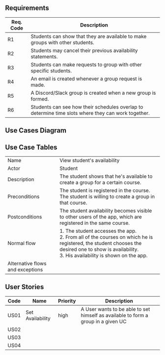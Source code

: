 ## Requirements

| Req. Code | Description                                                                                        |
|-----------|----------------------------------------------------------------------------------------------------|
| R1        | Students can show that they are available to make groups with other students.                      |
| R2        | Students may cancel their previous availability statements.                                        |
| R3        | Students can make requests to group with other specific students.                                  |
| R4        | An email is created whenever a group request is made.                                              |
| R5        | A Discord/Slack group is created when a new group is formed.                                       |
| R6        | Students can see how their schedules overlap to determine time slots where they can work together. |

## Use Cases Diagram

## Use Case Tables

|                                  |                                                                                                                                                                                                        |
|----------------------------------|--------------------------------------------------------------------------------------------------------------------------------------------------------------------------------------------------------|
| Name                             | View student's availability                                                                                                                                                                            |
| Actor                            | Student                                                                                                                                                                                                |
| Description                      | The student shows that he's available to create a group for a certain course.                                                                                                                          |
| Preconditions                    | The student is registered in the course.<br>The student is willing to create a group in that course.                                                                                                   |
| Postconditions                   | The student availability becomes visible to other users of the app, which are registered in the same course.                                                                                           |
| Normal flow                      | 1. The student accesses the app.  <br>2. From all of the courses on which he is registered, the student chooses the desired one to show is availability.  <br>3. His availability is shown on the app. |
| Alternative flows and exceptions |                                                                                                                                                                                                        |                                                                                                                                                                                                     |

## User Stories

| Code | Name | Priority | Description |
|------|------|----------|-------------|
| US01 | Set Availability | high | A User wants to be able to set himself as available to form a group in a given UC |
| US02 |      |          |             |
| US03 |      |          |             |
| US04 |      |          |             |
